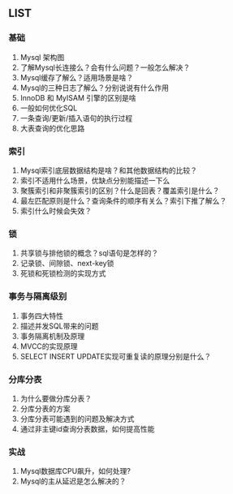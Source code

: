 ## LIST

### 基础
1. Mysql 架构图
2. 了解Mysql长连接么？会有什么问题？一般怎么解决？
3. Mysql缓存了解么？适用场景是啥？
4. Mysql的三种日志了解么？分别说说有什么作用
5. InnoDB 和 MyISAM 引擎的区别是啥
6. 一般如何优化SQL
7. 一条查询/更新/插入语句的执行过程
8. 大表查询的优化思路


### 索引
1. Mysql索引底层数据结构是啥？和其他数据结构的比较？
2. 索引不适用什么场景，优缺点分别能描述一下么
3. 聚簇索引和非聚簇索引的区别？什么是回表？覆盖索引是什么？
4. 最左匹配原则是什么？查询条件的顺序有关么？索引下推了解么？
5. 索引什么时候会失效？

### 锁
1. 共享锁与排他锁的概念？sql语句是怎样的？
2. 记录锁、间隙锁、next-key锁
3. 死锁和死锁检测的实现方式

### 事务与隔离级别
1. 事务四大特性
2. 描述并发SQL带来的问题
3. 事务隔离机制及原理
4. MVCC的实现原理
5. SELECT INSERT UPDATE实现可重复读的原理分别是什么？

### 分库分表
1. 为什么要做分库分表？
2. 分库分表的方案
3. 分库分表可能遇到的问题及解决方式
4. 通过非主键id查询分表数据，如何提高性能

### 实战
1. Mysql数据库CPU飙升，如何处理?
2. Mysql的主从延迟是怎么解决的？